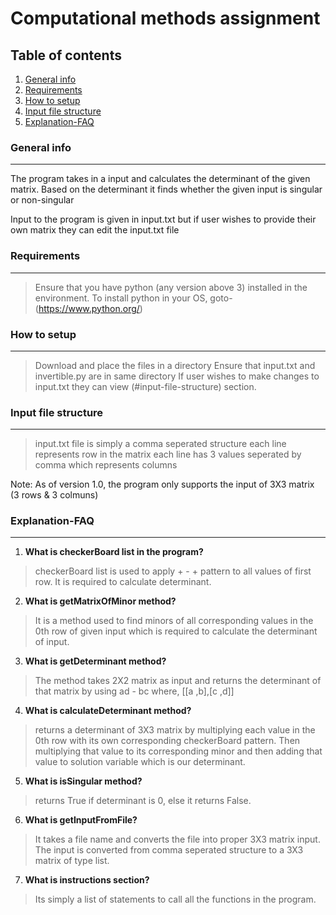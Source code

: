 # Computational methods assignment
## Table of contents
1. [General info](#general-info)
2. [Requirements](#requirements)
3. [How to setup](#how-to-setup)
4. [Input file structure](#input-file-structure)
5. [Explanation-FAQ](#explanation-faq)

### General info
***
The program takes in a input and calculates the determinant of the given matrix. Based on the determinant it finds whether the given input is singular or non-singular

Input to the program is given in input.txt but if user wishes to provide their own matrix they can edit the input.txt file

### Requirements
***
> Ensure that you have python (any version above 3) installed in the environment.
> To install python in your OS, goto- (https://www.python.org/)

### How to setup
***
> Download and place the files in a directory
> Ensure that input.txt and invertible.py are in same directory
> If user wishes to make changes to input.txt they can view (#input-file-structure) section.

### Input file structure
***
> input.txt file is simply a comma seperated structure
> each line represents row in the matrix
> each line has 3 values seperated by comma which represents columns

Note: As of version 1.0, the program only supports the input of 3X3 matrix (3 rows & 3 colmuns)

### Explanation-FAQ
***
1. **What is checkerBoard list in the program?**
> checkerBoard list is used to apply + - + pattern to all values of first row. It is required to calculate determinant.

2. **What is getMatrixOfMinor method?**
> It is a method used to find minors of all corresponding values in the 0th row of given input which is required to calculate the determinant of input.

3. **What is getDeterminant method?**
> The method takes 2X2 matrix as input and returns the determinant of that matrix by using ad - bc where, [[a ,b],[c ,d]]

4. **What is calculateDeterminant method?**
> returns a determinant of 3X3 matrix by multiplying each value in the 0th row with its own corresponding checkerBoard pattern. Then multiplying that value to its corresponding minor and then adding that value to solution variable which is our determinant.

5. **What is isSingular method?**
> returns True if determinant is 0, else it returns False.

6. **What is getInputFromFile?**
> It takes a file name and converts the file into proper 3X3 matrix input. The input is converted from comma seperated structure to a 3X3 matrix of type list.

7. **What is instructions section?**
> Its simply a list of statements to call all the functions in the program.
